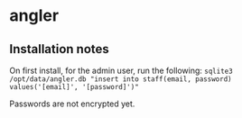 angler
======

Installation notes
------------------
On first install, for the admin user, run the following:
`sqlite3 /opt/data/angler.db "insert into staff(email, password) values('[email]', '[password]')"`

Passwords are not encrypted yet.